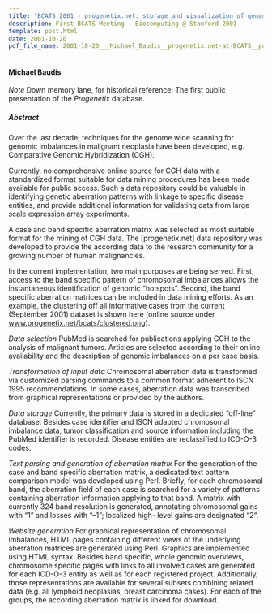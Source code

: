 ```yaml
---
title: "BCATS 2001 - progenetix.net: storage and visualization of genomic aberration data in human malignancies"
description: First BCATS Meeting - Biocomputing @ Stanford 2001
template: post.html 
date: 2001-10-20
pdf_file_name: 2001-10-20___Michael_Baudis__progenetix.net-at-BCATS__poster.pdf
---
```


#### Michael Baudis

*Note* Down memory lane, for historical reference: The first public presentation of the _Progenetix_ database.

##### Abstract

Over the last decade, techniques for the genome wide scanning for genomic imbalances in malignant neoplasia have been developed, e.g. Comparative Genomic Hybridization (CGH).

Currently, no comprehensive online source for CGH data with a standardized format suitable for data mining procedures has been made available for public access. Such a data repository could be valuable in identifying genetic aberration patterns with linkage to specific disease entities, and provide additional information for validating data from large scale expression array experiments.<!--more-->

A case and band specific aberration matrix was selected as most suitable format for the mining of CGH data. The [progenetix.net] data repository was developed to provide the according data to the research community for a growing number of human malignancies.

In the current implementation, two main purposes are being served. First, access to the band specific pattern of chromosomal imbalances allows the instantaneous identification of genomic “hotspots”. Second, the band specific aberration matrices can be included in data mining efforts. As an example, the clustering off all informative cases from the current (September 2001) dataset is shown here (online source under www.progenetix.net/bcats/clustered.png).

*Data selection* PubMed is searched for publications applying CGH to the analysis of malignant tumors. Articles are selected according to their online availability and the description of genomic imbalances on a per case basis.

*Transformation of input data* Chromosomal aberration data is transformed via customized parsing commands to a common format adherent to ISCN 1995 recommendations. In some cases, aberration data was transcribed from graphical representations or provided by the authors.

*Data storage* Currently, the primary data is stored in a dedicated “off-line” database. Besides case identifier and ISCN adapted chromosomal imbalance data, tumor classification and source information including the PubMed identifier is recorded. Disease entities are reclassified to ICD-O-3 codes.

*Text parsing and generation of aberration matrix* For the generation of the case and band specific aberration matrix, a dedicated text pattern comparison model was developed using Perl. Briefly, for each chromosomal band, the aberration field of each case is searched for a variety of patterns containing aberration information applying to that band. A matrix with currently 324 band resolution is generated, annotating chromosomal gains with “1” and losses with “–1”; localized high- level gains are designated “2“.

*Website generation* For graphical representation of chromosomal imbalances, HTML pages containing different views of the underlying aberration matrices are generated using Perl. Graphics are implemented using HTML syntax. Besides band specific, whole genomic overviews, chromosome specific pages with links to all involved cases are generated for each ICD-O-3 entity as well as for each registered project. Additionally, those representations are available for several subsets combining related data (e.g. all lymphoid neoplasias, breast carcinoma cases). For each of the groups, the according aberration matrix is linked for download.